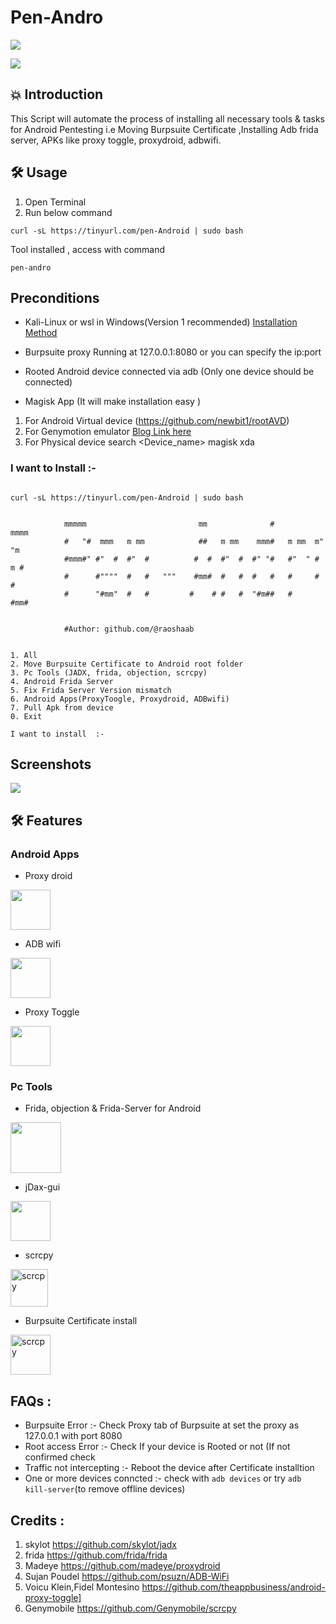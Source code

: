 # Pen-Andro

![](https://visitor-badge.glitch.me/badge?page_id=raoshaab.flash-repo)

 
![](./assets/animation.gif)


## 💥 Introduction 
This Script will automate the process of installing all necessary tools & tasks for Android Pentesting i.e Moving Burpsuite Certificate ,Installing Adb frida server, APKs like proxy toggle, proxydroid, adbwifi.  


## 🛠️ Usage

1. Open Terminal  
2. Run below command

```
curl -sL https://tinyurl.com/pen-Android | sudo bash 
```
Tool installed , access with command 
```
pen-andro
```
## Preconditions
 
* Kali-Linux or wsl in Windows(Version 1 recommended)  [Installation Method ](https://learn.microsoft.com/en-us/windows/wsl/install) 
* Burpsuite proxy Running at 127.0.0.1:8080 or you can specify the ip:port 
* Rooted Android device connected via adb (Only one device should be connected)

* Magisk App  (It will make installation easy ) 
1. For Android Virtual device (https://github.com/newbit1/rootAVD)
2. For Genymotion emulator [Blog Link here](https://support.genymotion.com/hc/en-us/articles/360011385178-How-to-install-Xposed-or-Magisk-Edxposed-with-Genymotion-Device-image-PaaS-)
3. For Physical device search <Device_name> magisk xda 


### I want to Install  :- 

```console

curl -sL https://tinyurl.com/pen-Android | sudo bash


            mmmmm                         mm              #          mmmm
            #   "#  mmm   m mm            ##   m mm    mmm#   m mm  m"  "m
            #mmm#" #"  #  #"  #          #  #  #"  #  #" "#   #"  " #  m #
            #      #""""  #   #   """    #mm#  #   #  #   #   #     #    #
            #      "#mm"  #   #         #    # #   #  "#m##   #      #mm#


            #Author: github.com/@raoshaab


1. All
2. Move Burpsuite Certificate to Android root folder
3. Pc Tools (JADX, frida, objection, scrcpy)
4. Android Frida Server
5. Fix Frida Server Version mismatch
6. Android Apps(ProxyToogle, Proxydroid, ADBwifi)
7. Pull Apk from device 
0. Exit

I want to install  :-
```

## Screenshots 
<img src="./assets/screen.gif" />

## 🛠️ Features

### Android Apps 
* Proxy droid

 <img src="./assets/proxy_droid.png" width="64" align="center"/>

* ADB wifi

<img src="./assets/adb_wifi.png" width="64" align="center"/>

* Proxy Toggle

<img src="./assets/proxy_toggle.png" width="64" align="center"/>

### Pc Tools 
* Frida, objection & Frida-Server for Android
<img src="./assets/frida.svg"  width="81" align="center" />

* jDax-gui 

<img src="./assets/jadx-logo.png"  width="64" align="center" />


* scrcpy 

<img src="./assets/scrcpy.svg" alt="scrcpy" align="center" width="60" />

* Burpsuite Certificate install

<img src="./assets/burpsuite-logo.svg" alt="scrcpy" align="center" width="64" />


## FAQs :
* Burpsuite Error :-  Check Proxy tab of Burpsuite at set the proxy as 127.0.0.1 with port 8080
* Root access Error :-  Check If your device is Rooted or not (If not confirmed check 
* Traffic not intercepting :- Reboot the device after Certificate installtion 
* One or more devices conncted :- check with ```adb devices``` or try ```adb kill-server```(to remove offline devices)


## Credits :

1. skylot  https://github.com/skylot/jadx
2. frida https://github.com/frida/frida
3. Madeye https://github.com/madeye/proxydroid
4. Sujan Poudel https://github.com/psuzn/ADB-WiFi
5. Voicu Klein,Fidel Montesino https://github.com/theappbusiness/android-proxy-toggle]
6. Genymobile https://github.com/Genymobile/scrcpy

